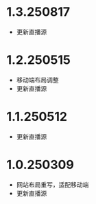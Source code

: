 # 1.3.250817
- 更新直播源
# 1.2.250515
- 移动端布局调整 
- 更新直播源
# 1.1.250512
- 更新直播源
# 1.0.250309
- 网站布局重写，适配移动端
- 更新直播源
